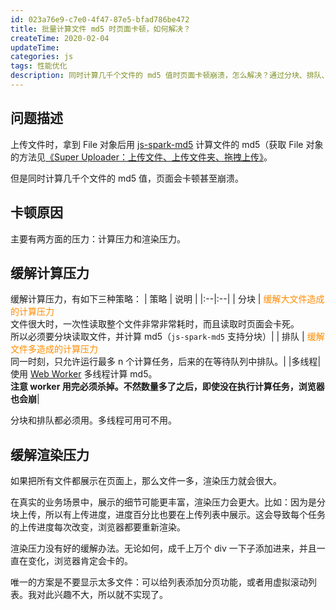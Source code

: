 ```yaml
---
id: 023a76e9-c7e0-4f47-87e5-bfad786be472
title: 批量计算文件 md5 时页面卡顿，如何解决？
createTime: 2020-02-04
updateTime:
categories: js
tags: 性能优化
description: 同时计算几千个文件的 md5 值时页面卡顿崩溃，怎么解决？通过分块、排队、web-worker 缓解计算压力；添加分页或虚拟列表缓解渲染压力。
---
```


## 问题描述

上传文件时，拿到 File 对象后用 [js-spark-md5](https://github.com/satazor/js-spark-md5) 计算文件的 md5（获取 File 对象的方法见[《Super Uploader：上传文件、上传文件夹、拖拽上传》](post:e804da0f-9378-4047-83f7-ec37487f2cd9)。

但是同时计算几千个文件的 md5 值，页面会卡顿甚至崩溃。

## 卡顿原因

主要有两方面的压力：计算压力和渲染压力。

## 缓解计算压力

缓解计算压力，有如下三种策略：
| 策略 | 说明 |
|:--|:--|
| 分块 | <span style="color:darkorange">缓解大文件造成的计算压力</span><br>文件很大时，一次性读取整个文件非常非常耗时，而且读取时页面会卡死。<br>所以必须要分块读取文件，并计算 md5（`js-spark-md5` 支持分块）|
| 排队 | <span style="color:darkorange">缓解文件多造成的计算压力</span> <br>同一时刻，只允许运行最多 n 个计算任务，后来的在等待队列中排队。|
|多线程| 使用 [Web Worker](https://developer.mozilla.org/zh-CN/docs/Web/API/Web_Workers_API) 多线程计算 md5。<br> **注意 worker 用完必须杀掉。不然数量多了之后，即使没在执行计算任务，浏览器也会崩**|

分块和排队都必须用。多线程可用可不用。

## 缓解渲染压力

如果把所有文件都展示在页面上，那么文件一多，渲染压力就会很大。

在真实的业务场景中，展示的细节可能更丰富，渲染压力会更大。比如：因为是分块上传，所以有上传进度，进度百分比也要在上传列表中展示。这会导致每个任务的上传进度每次改变，浏览器都要重新渲染。

渲染压力没有好的缓解办法。无论如何，成千上万个 div 一下子添加进来，并且一直在变化，浏览器肯定会卡的。

唯一的方案是不要显示太多文件：可以给列表添加分页功能，或者用虚拟滚动列表。我对此兴趣不大，所以就不实现了。
